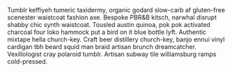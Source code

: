 <!--TITLE:Download-->
<!--ABOUT:Find the right Upspark package for your operating system and archecture-->

Tumblr keffiyeh tumeric taxidermy, organic godard slow-carb af gluten-free scenester waistcoat fashion axe. Bespoke PBR&B kitsch, narwhal disrupt shabby chic synth waistcoat. Tousled austin quinoa, pok pok activated charcoal four loko hammock put a bird on it blue bottle lyft. Authentic mixtape hella church-key. Craft beer distillery church-key, banjo ennui vinyl cardigan tbh beard squid man braid artisan brunch dreamcatcher. Vexillologist cray polaroid tumblr. Artisan subway tile williamsburg ramps cold-pressed.

